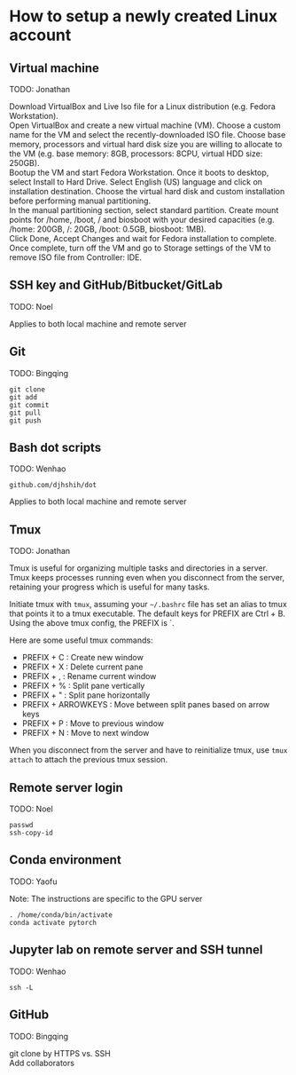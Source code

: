 # How to setup a newly created Linux account

## Virtual machine
TODO: Jonathan

Download VirtualBox and Live Iso file for a Linux distribution (e.g. Fedora Workstation).  
Open VirtualBox and create a new virtual machine (VM). Choose a custom name for the VM and select the recently-downloaded ISO file. Choose base memory, processors and virtual hard disk size you are willing to allocate to the VM (e.g. base memory: 8GB, processors: 8CPU, virtual HDD size: 250GB).  
Bootup the VM and start Fedora Workstation. Once it boots to desktop, select Install to Hard Drive. Select English (US) language and click on installation destination. Choose the virtual hard disk and custom installation before performing manual partitioning.  
In the manual partitioning section, select standard partition. Create mount points for /home, /boot, / and biosboot with your desired capacities (e.g. /home: 200GB, /: 20GB, /boot: 0.5GB, biosboot: 1MB).  
Click Done, Accept Changes and wait for Fedora installation to complete. Once complete, turn off the VM and go to Storage settings of the VM to remove ISO file from Controller: IDE.

## SSH key and GitHub/Bitbucket/GitLab
TODO: Noel

Applies to both local machine and remote server

## Git
TODO: Bingqing

```
git clone
git add
git commit
git pull
git push
```

## Bash dot scripts
TODO: Wenhao

`github.com/djhshih/dot`

Applies to both local machine and remote server

## Tmux
TODO: Jonathan

Tmux is useful for organizing multiple tasks and directories in a server. Tmux keeps processes running even when you disconnect from the server, retaining your progress which is useful for many tasks.  

Initiate tmux with `tmux`, assuming your `~/.bashrc` file has set an alias to tmux that points it to a tmux executable. The default keys for PREFIX are Ctrl + B. Using the above tmux config, the PREFIX is `.  

Here are some useful tmux commands:  
* PREFIX + C : Create new window
* PREFIX + X : Delete current pane
* PREFIX + , : Rename current window
* PREFIX + % : Split pane vertically
* PREFIX + " : Split pane horizontally
* PREFIX + ARROWKEYS : Move between split panes based on arrow keys
* PREFIX + P : Move to previous window
* PREFIX + N : Move to next window

When you disconnect from the server and have to reinitialize tmux, use `tmux attach` to attach the previous tmux session.

## Remote server login
TODO: Noel

```
passwd
ssh-copy-id
```

## Conda environment
TODO: Yaofu

Note: The instructions are specific to the GPU server

```
. /home/conda/bin/activate
conda activate pytorch
```

## Jupyter lab on remote server and SSH tunnel
TODO: Wenhao

```
ssh -L
```

## GitHub
TODO: Bingqing

git clone by HTTPS vs. SSH  
Add collaborators
